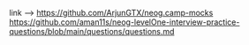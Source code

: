 link --> https://github.com/ArjunGTX/neog.camp-mocks
         https://github.com/aman11s/neog-levelOne-interview-practice-questions/blob/main/questions/questions.md